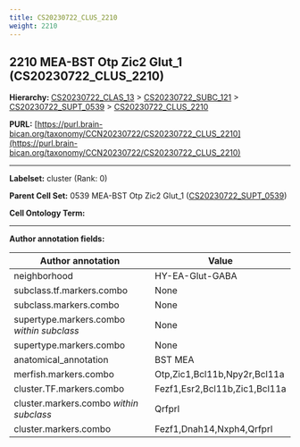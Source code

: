 ```yaml
---
title: CS20230722_CLUS_2210
weight: 2210
---
```

## 2210 MEA-BST Otp Zic2 Glut_1 (CS20230722_CLUS_2210)
<b>Hierarchy: </b>
[CS20230722_CLAS_13](../CS20230722_CLAS_13) >
[CS20230722_SUBC_121](../CS20230722_SUBC_121) >
[CS20230722_SUPT_0539](../CS20230722_SUPT_0539) >
[CS20230722_CLUS_2210](../CS20230722_CLUS_2210)

**PURL:** [https://purl.brain-bican.org/taxonomy/CCN20230722/CS20230722_CLUS_2210](https://purl.brain-bican.org/taxonomy/CCN20230722/CS20230722_CLUS_2210)

---


**Labelset:** cluster (Rank: 0)

**Parent Cell Set:** 0539 MEA-BST Otp Zic2 Glut_1 ([CS20230722_SUPT_0539](../CS20230722_SUPT_0539))



**Cell Ontology Term:** 

[MARKER GENES.]: #


---

[TRANSFERRED ANNOTATIONS.]: #


[AUTHOR ANNOTATION FIELDS.]: #


**Author annotation fields:**

| Author annotation | Value |
|-------------------|-------|
|neighborhood|HY-EA-Glut-GABA|
|subclass.tf.markers.combo|None|
|subclass.markers.combo|None|
|supertype.markers.combo _within subclass_|None|
|supertype.markers.combo|None|
|anatomical_annotation|BST MEA|
|merfish.markers.combo|Otp,Zic1,Bcl11b,Npy2r,Bcl11a|
|cluster.TF.markers.combo|Fezf1,Esr2,Bcl11b,Zic1,Bcl11a|
|cluster.markers.combo _within subclass_|Qrfprl|
|cluster.markers.combo|Fezf1,Dnah14,Nxph4,Qrfprl|

